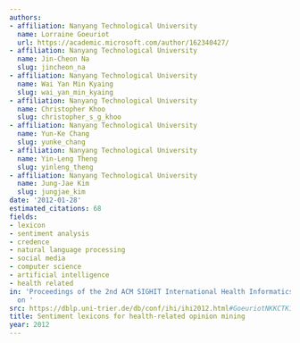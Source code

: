 ```yaml
---
authors:
- affiliation: Nanyang Technological University
  name: Lorraine Goeuriot
  url: https://academic.microsoft.com/author/162340427/
- affiliation: Nanyang Technological University
  name: Jin-Cheon Na
  slug: jincheon_na
- affiliation: Nanyang Technological University
  name: Wai Yan Min Kyaing
  slug: wai_yan_min_kyaing
- affiliation: Nanyang Technological University
  name: Christopher Khoo
  slug: christopher_s_g_khoo
- affiliation: Nanyang Technological University
  name: Yun-Ke Chang
  slug: yunke_chang
- affiliation: Nanyang Technological University
  name: Yin-Leng Theng
  slug: yinleng_theng
- affiliation: Nanyang Technological University
  name: Jung-Jae Kim
  slug: jungjae_kim
date: '2012-01-28'
estimated_citations: 68
fields:
- lexicon
- sentiment analysis
- credence
- natural language processing
- social media
- computer science
- artificial intelligence
- health related
in: 'Proceedings of the 2nd ACM SIGHIT International Health Informatics Symposium
  on '
src: https://dblp.uni-trier.de/db/conf/ihi/ihi2012.html#GoeuriotNKKCTK12
title: Sentiment lexicons for health-related opinion mining
year: 2012
---
```

